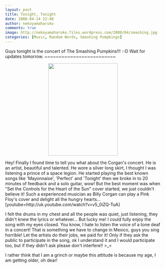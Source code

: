 ```yaml
---
layout: post
title: Tonight, Tonight
date: 2008-04-14 22:48
author: nekoyamaharuko
comments: true
image: http://nekoyamaharuko.files.wordpress.com/2008/04/smashing.jpg
categories: [Music, Random Words, Smashing Pumpkings]
---
```

Guys tonight is the concert of The  Smashing Pumpkins!!!   :-D Wait for updates tomorrow. ~~~~~~~~~~~~~~~~~~~~~~~~~
<p style="text-align:center;"><a href="http://nekoyamaharuko.files.wordpress.com/2008/04/smashing.jpg?w=225" target="_blank"><img class="size-medium wp-image-30 aligncenter" src="http://nekoyamaharuko.files.wordpress.com/2008/04/smashing.jpg?w=225" alt="" width="225" height="300" /></a></p>
Hey! Finally I found time to tell you what about the Corgan's concert. He is an artist, beautiful and talented. He wore a silver long skirt, I thought I was listening a prince of a space legion. He started playing the best known songs like 'Mayonnaise', 'Perfect' and 'Tonight' then we broke in to 20 minutes of feedback and a solo guitar, wow! But the best moment was when "Set the Controls for the Heart of the Sun" cover started, we just couldn't believe it! Such a experienced musician as Billy Corgan can play a Pink Floy's cover and delight all the hungry hearts...  <!--more-->
[youtube=http://uk.youtube.com/watch?v=v5_0iZQ-TuA]

I felt the drums in my chest and all the people was quiet, just listening, they didn't knew the lyrics or whatever... But lucky me! I could fully enjoy the song with my eyes closed. You know, I hate to listen the voice of a tone deaf in a concert! That is something we have to change in Mexico, guys you sing horrible! Let the artists do their jobs, we paid for it! Only if they ask the public to participate in the song, ok I understand it and I would participate too, but if they didn't ask please don't interfere!!  &gt;_&lt;

I rather think that I am a grinch or maybe this attitude is because my age, I am getting older, oh dear!
